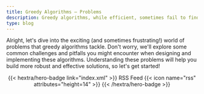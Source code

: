 ```yaml
---
title: Greedy Algorithms – Problems
description: Greedy algorithms, while efficient, sometimes fail to find the best overall solution because they focus on immediate gains without considering the bigger picture.
type: blog
---
```


Alright, let's dive into the exciting (and sometimes frustrating!) world of problems that greedy algorithms tackle.  Don't worry, we'll explore some common challenges and pitfalls you might encounter when designing and implementing these algorithms.  Understanding these problems will help you build more robust and effective solutions, so let's get started!

<div style="text-align: center; margin-top: 1em;">
{{< hextra/hero-badge link="index.xml" >}}
  <span>RSS Feed</span>
  {{< icon name="rss" attributes="height=14" >}}
{{< /hextra/hero-badge >}}
</div>
